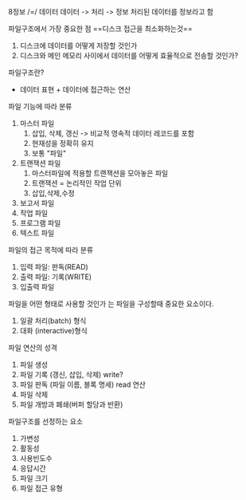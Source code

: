 8정보 /=/ 데이터
데이터 -> 처리 -> 정보
처리된 데이터를 정보라고 함

파일구조에서 가장 중요한 점 ==디스크 접근을 최소화하는것== 

1. 디스크에 데이터를 어떻게 저장할 것인가
2. 디스크와 메인 메모리 사이에서 데이터를 어떻게 효율적으로 전송할 것인가?

파일구조란? 
- 데이터 표현 + 데이터에 접근하는 연산


파일 기능에 따라 분류
1. 마스터 파일
	1. 삽입, 삭제, 갱신 -> 비교적 영속적 데이터 레코드를 포함
	2. 현재성을 정확히 유지
	3. 보통 "파일"
2. 트랜잭션 파일
	1. 마스터파일에 적용할 트랜잭션을 모아놓은 파일
	2. 트랜잭션 = 논리적인 작업 단위
	3. 삽입,삭제,수정
3. 보고서 파일
4. 작업 파일
5. 프로그램 파일
6. 텍스트 파일


파일의 접근 목적에 따라 분류
1. 입력 파일: 판독(READ)
2. 출력 파일: 기록(WRITE)
3. 입출력 파일


파일을 어떤 형태로 사용할 것인가 는 파일을 구성할때 중요한 요소이다.
1. 일괄 처리(batch) 형식
2. 대화 (interactive)형식


파일 연산의 성격
1. 파일 생성
2. 파일 기록 (갱신, 삽입, 삭제) write?
3. 파일 판독 (파일 이름, 블록 명세) read 연산
4. 파일 삭제
5. 파일 개방과 폐쇄(버퍼 할당과 반환)


파일구조를 선정하는 요소
1. 가변성
2. 활동성
3. 사용빈도수
4. 응답시간
5. 파일 크기
6. 파일 접근 유형